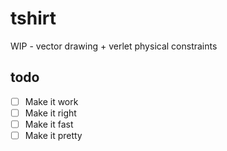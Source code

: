 # tshirt

WIP - vector drawing + verlet physical constraints

## todo

- [ ] Make it work
- [ ] Make it right
- [ ] Make it fast
- [ ] Make it pretty
